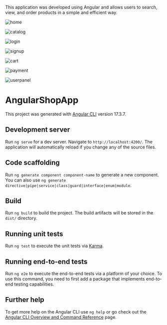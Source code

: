 This application was developed using Angular and allows users to search, view, and order products in a simple and efficient way.

![home](https://github.com/user-attachments/assets/57b6895b-5918-4451-82da-fc4b02b32954)

![catalog](https://github.com/user-attachments/assets/f4423373-19df-4895-b5c5-e90cd52670dc)

![login](https://github.com/user-attachments/assets/1480cd16-9f8b-4db8-963b-de1e24b52a73)

![signup](https://github.com/user-attachments/assets/9559f491-60b5-41fd-abd4-c018e5ff59e9)

![cart](https://github.com/user-attachments/assets/b2ec5410-0db5-4d42-923f-771456ea9bf7)

![payment](https://github.com/user-attachments/assets/acb3ac3c-e018-45e3-ba23-468ad5c3651f)

![userpanel](https://github.com/user-attachments/assets/ce088485-4fcc-4d3a-bf76-d0510cdc8c4d)

# AngularShopApp

This project was generated with [Angular CLI](https://github.com/angular/angular-cli) version 17.3.7.

## Development server

Run `ng serve` for a dev server. Navigate to `http://localhost:4200/`. The application will automatically reload if you change any of the source files.

## Code scaffolding

Run `ng generate component component-name` to generate a new component. You can also use `ng generate directive|pipe|service|class|guard|interface|enum|module`.

## Build

Run `ng build` to build the project. The build artifacts will be stored in the `dist/` directory.

## Running unit tests

Run `ng test` to execute the unit tests via [Karma](https://karma-runner.github.io).

## Running end-to-end tests

Run `ng e2e` to execute the end-to-end tests via a platform of your choice. To use this command, you need to first add a package that implements end-to-end testing capabilities.

## Further help

To get more help on the Angular CLI use `ng help` or go check out the [Angular CLI Overview and Command Reference](https://angular.io/cli) page.
